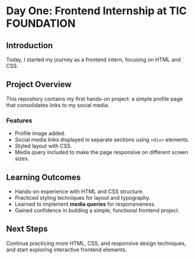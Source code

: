# Day One: Frontend Internship at TIC FOUNDATION

## Introduction
Today, I started my journey as a frontend intern, focusing on HTML and CSS.  

## Project Overview
This repository contains my first hands-on project: a simple profile page that consolidates links to my social media.  

### Features
- Profile image added.  
- Social media links displayed in separate sections using `<div>` elements.  
- Styled layout with CSS.  
- Media query included to make the page responsive on different screen sizes.  

## Learning Outcomes
- Hands-on experience with HTML and CSS structure.  
- Practiced styling techniques for layout and typography.  
- Learned to implement **media queries** for responsiveness.  
- Gained confidence in building a simple, functional frontend project.  

## Next Steps
Continue practicing more HTML, CSS, and responsive design techniques, and start exploring interactive frontend elements.
